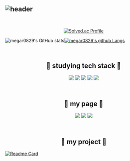![header](https://capsule-render.vercel.app/api?&type=cylinder&color=ffffff&height=50&section=header&text=👋%20Hi,%20i'm%20Jeongsik%20Bae&desc=,%20a%20beginner%20developer%20🐣&fontAlign=34&fontSize=30&fontAlignY=50&fontColor=333333&descSize=20&descAlign=68&descAlignY=53&animation=fadeIn)
---

<br/>

<div align=center>

[![Solved.ac Profile](http://mazassumnida.wtf/api/v2/generate_badge?boj=megar0829)](https://solved.ac/megar0829) </div>
<div align=left>

![megar0829's GitHub stats](https://github-readme-stats.vercel.app/api?username=megar0829&show_icons=true&theme=graywhite)[![megar0829's github Langs](https://github-readme-stats.vercel.app/api/top-langs/?username=megar0829&show_icons=true&hide_border=true&title_color=333333&icon_color=004386&layout=compact)](https://github.com/megar0829)

<br/>

<h2 align="center">📖 studying tech stack 📖</h3>
<p align="center">
<img src="https://img.shields.io/badge/VScode-007ACC?style=flat-square&logo=visualstudiocode&logoColor=white"/></a>
<img src="https://img.shields.io/badge/Github-181717?style=flat-square&logo=Github&logoColor=white"/></a>
<img src="https://img.shields.io/badge/Python-3776AB?style=flat-square&logo=Python&logoColor=white"/></a> 
<img src="https://img.shields.io/badge/C++-00599C?style=flat-square&logo=c%2B%2B&logoColor=white"/></a>
<img src="https://img.shields.io/badge/HTML-DF0000?style=flat-square&logo=HTML5&logoColor=white"/></a>
</p>

<br/>

</p><h2 align="center"> 🔗 my page 🔗 </h2>
<p align="center">
<a href="https://www.instagram.com/upright__s/" target="_blank"><img src="https://img.shields.io/badge/Instagram-E4405F?style=flat&logo=instagram&logoColor=white"/></a>
<a href="버튼을 눌렀을 때 이동할 링크" target="_blank"><img src="https://img.shields.io/badge/github blog-181717?style=flat&logo=Github&logoColor=white"/></a>
<a href="https://jeongsik-developer.tistory.com/" target="_blank"><img src="https://img.shields.io/badge/Tistory-000000?style=flat&logo=Tistory&logoColor=white"/></a> </p>

<br/>

</p><h2 align="center"> 🔗 my project 🔗 </h2>

[![Readme Card](https://github-readme-stats.vercel.app/api/pin/?username=megar0829&repo=TIL)](https://github.com/megar0829/TIL)